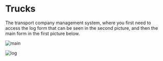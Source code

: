 # Trucks
The transport company management system, where you first need to access the log form that can be seen in the second picture, and then the main form in the first picture below. 


![main](https://github.com/tikastam/Trucks/assets/79874515/69781226-c1d9-4a22-aa56-d4b14024d018)



![log](https://github.com/tikastam/Trucks/assets/79874515/800ce57c-7da7-47ae-bd79-188ad82eaab9)
